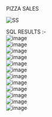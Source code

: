 PIZZA SALES  

![SS](https://github.com/user-attachments/assets/ce909eb3-e7c7-419a-b985-9b940c921551)  

SQL RESULTS :-  
![image](https://github.com/user-attachments/assets/f2308561-6a67-4bec-9ffd-1f54efa7942b)  
![image](https://github.com/user-attachments/assets/f2892f5f-9905-4260-aa99-ccda0044d07b)  
![image](https://github.com/user-attachments/assets/25861145-816c-4c4f-9336-6e1534fadbfd)  
![image](https://github.com/user-attachments/assets/f988427d-d440-42ed-87c5-47402cad15f8)  
![image](https://github.com/user-attachments/assets/ed7eb5ab-84bf-485d-9e3b-03f8b44b2b3e)  
![image](https://github.com/user-attachments/assets/5123d48a-8e52-4563-a62b-4cf9106860e5)  
![image](https://github.com/user-attachments/assets/8e4ce8ef-4681-4ad4-84f2-30f6a196cfe1)  
![image](https://github.com/user-attachments/assets/73435dfc-857c-45c6-ae69-2a1d1385e7f9)  
![image](https://github.com/user-attachments/assets/15f50434-95f2-4452-832e-1aaf059c0c0d)  
![image](https://github.com/user-attachments/assets/16ac928b-cd63-4a77-ac18-2396deead980)  
![image](https://github.com/user-attachments/assets/8b3a798a-4c26-4824-b7aa-adb7df72a7b5)  
![image](https://github.com/user-attachments/assets/5af84545-79a8-482f-8400-59369566e84e)











